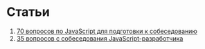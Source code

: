 # Статьи

1. [70 вопросов по JavaScript для подготовки к собеседованию](https://habr.com/ru/post/486820/)
2. [35 вопросов с собеседования JavaScript-разработчика](https://habr.com/ru/post/578370/)

